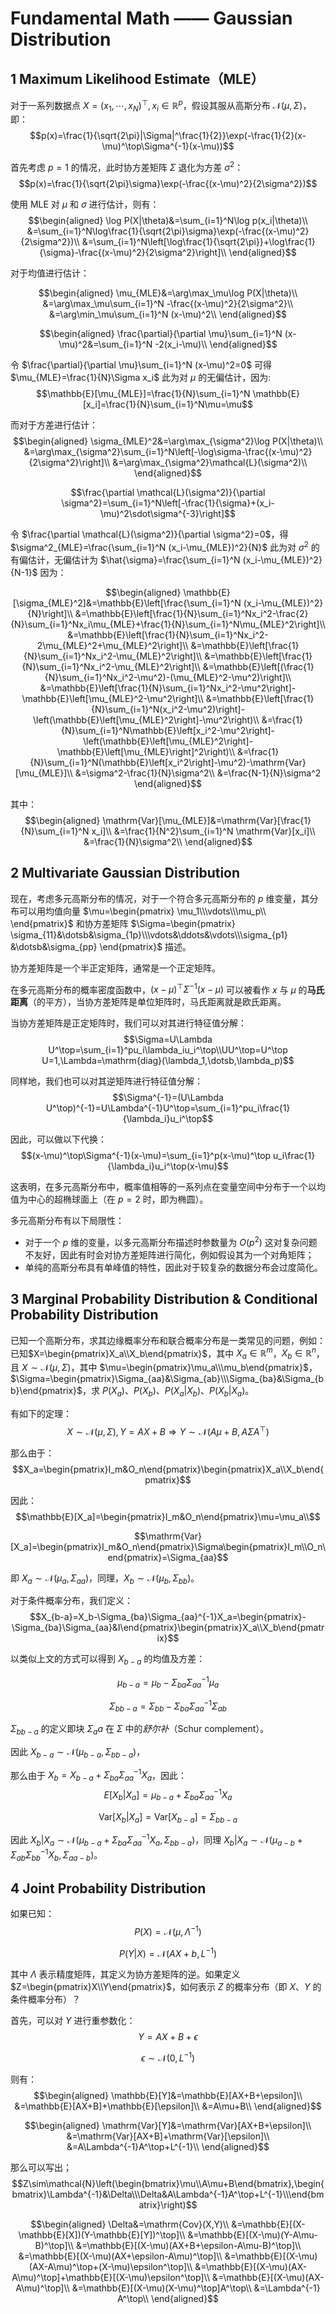 # Fundamental Math —— Gaussian Distribution

## 1 Maximum Likelihood Estimate（MLE）

对于一系列数据点 $X=(x_1,\dotsb,x_N)^\top,x_i\in\mathbb{R}^p$，假设其服从高斯分布 $\mathcal{N}(\mu,\Sigma)$，即：
$$p(x)=\frac{1}{\sqrt{2\pi}|\Sigma|^\frac{1}{2}}\exp(-\frac{1}{2}(x-\mu)^\top\Sigma^{-1}(x-\mu))$$

首先考虑 $p=1$ 的情况，此时协方差矩阵 $\Sigma$ 退化为方差 $\sigma^2$：
$$p(x)=\frac{1}{\sqrt{2\pi}\sigma}\exp(-\frac{(x-\mu)^2}{2\sigma^2})$$

使用 MLE 对 $\mu$ 和 $\sigma$ 进行估计，则有：
$$\begin{aligned}
    \log P(X|\theta)&=\sum_{i=1}^N\log p(x_i|\theta)\\
    &=\sum_{i=1}^N\log\frac{1}{\sqrt{2\pi}\sigma}\exp(-\frac{(x-\mu)^2}{2\sigma^2})\\
    &=\sum_{i=1}^N\left[\log\frac{1}{\sqrt{2\pi}}+\log\frac{1}{\sigma}-\frac{(x-\mu)^2}{2\sigma^2}\right]\\
\end{aligned}$$

对于均值进行估计：

$$\begin{aligned}
    \mu_{MLE}&=\arg\max_\mu\log P(X|\theta)\\
    &=\arg\max_\mu\sum_{i=1}^N -\frac{(x-\mu)^2}{2\sigma^2}\\
    &=\arg\min_\mu\sum_{i=1}^N (x-\mu)^2\\
\end{aligned}$$

$$\begin{aligned}
    \frac{\partial}{\partial \mu}\sum_{i=1}^N (x-\mu)^2&=\sum_{i=1}^N -2(x_i-\mu)\\
\end{aligned}$$

令 $\frac{\partial}{\partial \mu}\sum_{i=1}^N (x-\mu)^2=0$ 可得 $\mu_{MLE}=\frac{1}{N}\Sigma x_i$ 此为对 $\mu$ 的无偏估计，因为:
$$\mathbb{E}[\mu_{MLE}]=\frac{1}{N}\sum_{i=1}^N \mathbb{E}[x_i]=\frac{1}{N}\sum_{i=1}^N\mu=\mu$$

而对于方差进行估计：
$$\begin{aligned}
    \sigma_{MLE}^2&=\arg\max_{\sigma^2}\log P(X|\theta)\\
    &=\arg\max_{\sigma^2}\sum_{i=1}^N\left[-\log\sigma-\frac{(x-\mu)^2}{2\sigma^2}\right]\\
    &=\arg\max_{\sigma^2}\mathcal{L}(\sigma^2)\\
\end{aligned}$$

$$\frac{\partial \mathcal{L}(\sigma^2)}{\partial \sigma^2}=\sum_{i=1}^N\left[-\frac{1}{\sigma}+(x_i-\mu)^2\sdot\sigma^{-3}\right]$$

令 $\frac{\partial \mathcal{L}(\sigma^2)}{\partial \sigma^2}=0$，得 $\sigma^2_{MLE}=\frac{\sum_{i=1}^N (x_i-\mu_{MLE})^2}{N}$ 此为对 $\sigma^2$ 的有偏估计，无偏估计为 $\hat{\sigma}=\frac{\sum_{i=1}^N (x_i-\mu_{MLE})^2}{N-1}$ 因为：

$$\begin{aligned}
    \mathbb{E}[\sigma_{MLE}^2]&=\mathbb{E}\left[\frac{\sum_{i=1}^N (x_i-\mu_{MLE})^2}{N}\right]\\
    &=\mathbb{E}\left[\frac{1}{N}\sum_{i=1}^Nx_i^2-\frac{2}{N}\sum_{i=1}^Nx_i\mu_{MLE}+\frac{1}{N}\sum_{i=1}^N\mu_{MLE}^2\right]\\
    &=\mathbb{E}\left[\frac{1}{N}\sum_{i=1}^Nx_i^2-2\mu_{MLE}^2+\mu_{MLE}^2\right]\\
    &=\mathbb{E}\left[\frac{1}{N}\sum_{i=1}^Nx_i^2-\mu_{MLE}^2\right]\\
    &=\mathbb{E}\left[\frac{1}{N}\sum_{i=1}^Nx_i^2-\mu_{MLE}^2\right]\\
    &=\mathbb{E}\left[(\frac{1}{N}\sum_{i=1}^Nx_i^2-\mu^2)-(\mu_{MLE}^2-\mu^2)\right]\\
    &=\mathbb{E}\left[\frac{1}{N}\sum_{i=1}^Nx_i^2-\mu^2\right]-\mathbb{E}\left[\mu_{MLE}^2-\mu^2\right]\\
    &=\mathbb{E}\left[\frac{1}{N}\sum_{i=1}^N(x_i^2-\mu^2)\right]-\left(\mathbb{E}\left[\mu_{MLE}^2\right]-\mu^2\right)\\
    &=\frac{1}{N}\sum_{i=1}^N\mathbb{E}\left[x_i^2-\mu^2\right]-\left(\mathbb{E}\left[\mu_{MLE}^2\right]-\mathbb{E}\left[\mu_{MLE}\right]^2\right)\\
    &=\frac{1}{N}\sum_{i=1}^N(\mathbb{E}\left[x_i^2\right]-\mu^2)-\mathrm{Var}[\mu_{MLE}]\\
    &=\sigma^2-\frac{1}{N}\sigma^2\\
    &=\frac{N-1}{N}\sigma^2
\end{aligned}$$

其中：
$$\begin{aligned}
    \mathrm{Var}[\mu_{MLE}]&=\mathrm{Var}[\frac{1}{N}\sum_{i=1}^N x_i]\\
    &=\frac{1}{N^2}\sum_{i=1}^N \mathrm{Var}[x_i]\\
    &=\frac{1}{N}\sigma^2\\
\end{aligned}$$

## 2 Multivariate Gaussian Distribution

现在，考虑多元高斯分布的情况，对于一个符合多元高斯分布的 $p$ 维变量，其分布可以用均值向量 $\mu=\begin{pmatrix}
    \mu_1\\\vdots\\\mu_p\\
\end{pmatrix}$ 和协方差矩阵 $\Sigma=\begin{pmatrix}
    \sigma_{11}&\dotsb&\sigma_{1p}\\\vdots&\ddots&\vdots\\\sigma_{p1}
    &\dotsb&\sigma_{pp}
\end{pmatrix}$ 描述。

协方差矩阵是一个半正定矩阵，通常是一个正定矩阵。

在多元高斯分布的概率密度函数中，$(x-\mu)^\top\Sigma^{-1}(x-\mu)$ 可以被看作 $x$ 与 $\mu$ 的**马氏距离**（的平方），当协方差矩阵是单位矩阵时，马氏距离就是欧氏距离。

当协方差矩阵是正定矩阵时，我们可以对其进行特征值分解：
$$\Sigma=U\Lambda U^\top=\sum_{i=1}^pu_i\lambda_iu_i^\top\\UU^\top=U^\top U=1,\Lambda=\mathrm{diag}(\lambda_1,\dotsb,\lambda_p)$$

同样地，我们也可以对其逆矩阵进行特征值分解：
$$\Sigma^{-1}=(U\Lambda U^\top)^{-1}=U\Lambda^{-1}U^\top=\sum_{i=1}^pu_i\frac{1}{\lambda_i}u_i^\top$$

因此，可以做以下代换：
$$(x-\mu)^\top\Sigma^{-1}(x-\mu)=\sum_{i=1}^p(x-\mu)^\top u_i\frac{1}{\lambda_i}u_i^\top(x-\mu)$$

这表明，在多元高斯分布中，概率值相等的一系列点在变量空间中分布于一个以均值为中心的超椭球面上（在 $p=2$ 时，即为椭圆）。

多元高斯分布有以下局限性：

- 对于一个 $p$ 维的变量，以多元高斯分布描述时参数量为 $O(p^2)$ 这对复杂问题不友好，因此有时会对协方差矩阵进行简化，例如假设其为一个对角矩阵；
- 单纯的高斯分布具有单峰值的特性，因此对于较复杂的数据分布会过度简化。

## 3 Marginal Probability Distribution & Conditional Probability Distribution

已知一个高斯分布，求其边缘概率分布和联合概率分布是一类常见的问题，例如：已知$X=\begin{pmatrix}X_a\\X_b\end{pmatrix}$，其中 $X_a\in\mathbb{R}^m$，$X_b\in\mathbb{R}^n$，且 $X\sim\mathcal{N}(\mu,\Sigma)$，其中 $\mu=\begin{pmatrix}\mu_a\\\mu_b\end{pmatrix}$，$\Sigma=\begin{pmatrix}\Sigma_{aa}&\Sigma_{ab}\\\Sigma_{ba}&\Sigma_{bb}\end{pmatrix}$，求 $P(X_a)$、$P(X_b)$、$P(X_a|X_b)$、$P(X_b|X_a)$。

有如下的定理：
$$X\sim\mathcal{N}(\mu,\Sigma),Y=AX+B\Rightarrow Y\sim\mathcal{N}(A\mu+B,A\Sigma A^\top)$$

那么由于：
$$X_a=\begin{pmatrix}I_m&O_n\end{pmatrix}\begin{pmatrix}X_a\\X_b\end{pmatrix}$$

因此：
$$\mathbb{E}[X_a]=\begin{pmatrix}I_m&O_n\end{pmatrix}\mu=\mu_a\\$$

$$\mathrm{Var}[X_a]=\begin{pmatrix}I_m&O_n\end{pmatrix}\Sigma\begin{pmatrix}I_m\\O_n\end{pmatrix}=\Sigma_{aa}$$

即 $X_a\sim\mathcal{N}(\mu_a,\Sigma_{aa})$，同理，$X_b\sim\mathcal{N}(\mu_b,\Sigma_{bb})$。

对于条件概率分布，我们定义：
$$X_{b-a}=X_b-\Sigma_{ba}\Sigma_{aa}^{-1}X_a=\begin{pmatrix}-\Sigma_{ba}\Sigma_{aa}&I\end{pmatrix}\begin{pmatrix}X_a\\X_b\end{pmatrix}$$

以类似上文的方式可以得到 $X_{b-a}$ 的均值及方差：

$$\mu_{b-a}=\mu_b-\Sigma_{ba}\Sigma_{aa}^{-1}\mu_a$$

$$\Sigma_{bb-a}=\Sigma_{bb}-\Sigma_{ba}\Sigma_{aa}^{-1}\Sigma_{ab}$$

$\Sigma_{bb-a}$ 的定义即块 $\Sigma_aa$ 在 $\Sigma$ 中的*舒尔补*（Schur complement）。

因此 $X_{b-a}\sim\mathcal{N}(\mu_{b-a},\Sigma_{bb-a})$，

那么由于 $X_b=X_{b-a}+\Sigma_{ba}\Sigma_{aa}^{-1}X_a$，因此：
$$E[X_b|X_a]=\mu_{b-a}+\Sigma_{ba}\Sigma_{aa}^{-1}X_a$$

$$\mathrm{Var}[X_b|X_a]=\mathrm{Var}[X_{b-a}]=\Sigma_{bb-a}$$

因此 $X_b|X_a\sim\mathcal{N}(\mu_{b-a}+\Sigma_{ba}\Sigma_{aa}^{-1}X_a,\Sigma_{bb-a})$，同理  $X_b|X_a\sim\mathcal{N}(\mu_{a-b}+\Sigma_{ab}\Sigma_{bb}^{-1}X_b,\Sigma_{aa-b})$。

## 4 Joint Probability Distribution

如果已知：
$$P(X)=\mathcal{N}(\mu,\Lambda^{-1})$$

$$P(Y|X)=\mathcal{N}(AX+b,L^{-1})$$

其中 $\Lambda$ 表示精度矩阵，其定义为协方差矩阵的逆。如果定义 $Z=\begin{pmatrix}X\\Y\end{pmatrix}$，如何表示 $Z$ 的概率分布（即 $X$、$Y$ 的条件概率分布）？

首先，可以对 $Y$ 进行重参数化：
$$Y=AX+B+\epsilon$$

$$\epsilon\sim\mathcal{N}(0,L^{-1})$$

则有：
$$\begin{aligned}
    \mathbb{E}[Y]&=\mathbb{E}[AX+B+\epsilon]\\
    &=\mathbb{E}[AX+B]+\mathbb{E}[\epsilon]\\
    &=A\mu+B\\
\end{aligned}$$

$$\begin{aligned}
    \mathrm{Var}[Y]&=\mathrm{Var}[AX+B+\epsilon]\\
    &=\mathrm{Var}[AX+B]+\mathrm{Var}[\epsilon]\\
    &=A\Lambda^{-1}A^\top+L^{-1}\\
\end{aligned}$$

那么可以写出；
$$Z\sim\mathcal{N}\left(\begin{bmatrix}\mu\\A\mu+B\end{bmatrix},\begin{bmatrix}\Lambda^{-1}&\Delta\\\Delta&A\Lambda^{-1}A^\top+L^{-1}\\\end{bmatrix}\right)$$

$$\begin{aligned}
    \Delta&=\mathrm{Cov}(X,Y)\\
    &=\mathbb{E}[(X-\mathbb{E}[X])(Y-\mathbb{E}[Y])^\top]\\
    &=\mathbb{E}[(X-\mu)(Y-A\mu-B)^\top]\\
    &=\mathbb{E}[(X-\mu)(AX+B+\epsilon-A\mu-B)^\top]\\
    &=\mathbb{E}[(X-\mu)(AX+\epsilon-A\mu)^\top]\\
    &=\mathbb{E}[(X-\mu)(AX-A\mu)^\top+(X-\mu)\epsilon^\top]\\
    &=\mathbb{E}[(X-\mu)(AX-A\mu)^\top]+\mathbb{E}[(X-\mu)\epsilon^\top]\\
    &=\mathbb{E}[(X-\mu)(AX-A\mu)^\top]\\
    &=\mathbb{E}[(X-\mu)(X-\mu)^\top]A^\top\\
    &=\Lambda^{-1} A^\top\\
\end{aligned}$$

